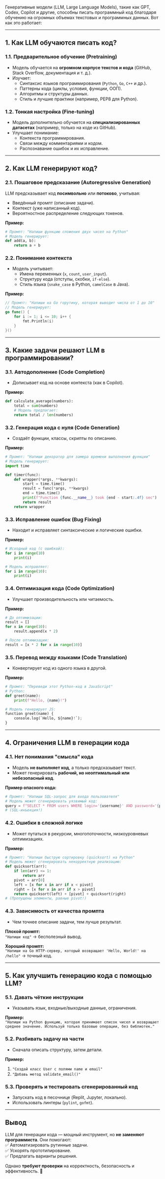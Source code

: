 Генеративные модели (LLM, Large Language Models), такие как GPT, Codex, Copilot и другие, способны писать программный код благодаря обучению на огромных объемах текстовых и программных данных. Вот как это работает:

---

## **1. Как LLM обучаются писать код?**
### **1.1. Предварительное обучение (Pretraining)**
- Модель обучается на **огромном корпусе текстов и кода** (GitHub, Stack Overflow, документация и т. д.).
- Изучает:
  - Синтаксис языков программирования (`Python`, `Go`, `C++` и др.).
  - Паттерны кода (циклы, условия, функции, ООП).
  - Алгоритмы и структуры данных.
  - Стиль и лучшие практики (например, PEP8 для Python).

### **1.2. Тонкая настройка (Fine-tuning)**
- Модель дополнительно обучается на **специализированных датасетах** (например, только на коде из GitHub).
- Улучшает понимание:
  - Контекста программирования.
  - Связи между комментариями и кодом.
  - Распознавание ошибок и их исправление.

---

## **2. Как LLM генерируют код?**
### **2.1. Пошаговое предсказание (Autoregressive Generation)**
LLM предсказывает код **посимвольно** или **потоково**, учитывая:
- Введённый промпт (описание задачи).
- Контекст (уже написанный код).
- Вероятностное распределение следующих токенов.

**Пример:**
```python
# Промпт: "Напиши функцию сложения двух чисел на Python"
# Модель генерирует:
def add(a, b):
    return a + b
```

### **2.2. Понимание контекста**
- Модель учитывает:
  - Имена переменных (`x`, `count`, `user_input`).
  - Структуру кода (отступы, скобки, `if-else`).
  - Стиль языка (`snake_case` в Python, `camelCase` в Java).

**Пример:**
```go
// Промпт: "Напиши на Go горутину, которая выводит числа от 1 до 10"
// Модель генерирует:
go func() {
    for i := 1; i <= 10; i++ {
        fmt.Println(i)
    }
}()
```

---

## **3. Какие задачи решают LLM в программировании?**
### **3.1. Автодополнение (Code Completion)**
- Дописывает код на основе контекста (как в Copilot).
  
**Пример:**
```python
def calculate_average(numbers):
    total = sum(numbers)
    # Модель предлагает: 
    return total / len(numbers)
```

### **3.2. Генерация кода с нуля (Code Generation)**
- Создаёт функции, классы, скрипты по описанию.

**Пример:**
```python
# Промпт: "Напиши декоратор для замера времени выполнения функции"
# Модель генерирует:
import time

def timer(func):
    def wrapper(*args, **kwargs):
        start = time.time()
        result = func(*args, **kwargs)
        end = time.time()
        print(f"Function {func.__name__} took {end - start:.4f} sec")
        return result
    return wrapper
```

### **3.3. Исправление ошибок (Bug Fixing)**
- Находит и исправляет синтаксические и логические ошибки.

**Пример:**
```python
# Исходный код (с ошибкой):
for i in range(10)
    print(i)

# Модель исправляет:
for i in range(10):
    print(i)
```

### **3.4. Оптимизация кода (Code Optimization)**
- Улучшает производительность или читаемость.

**Пример:**
```python
# До оптимизации:
result = []
for x in range(10):
    result.append(x * 2)

# После оптимизации:
result = [x * 2 for x in range(10)]
```

### **3.5. Перевод между языками (Code Translation)**
- Конвертирует код из одного языка в другой.

**Пример:**
```python
# Промпт: "Переведи этот Python-код в JavaScript"
# Python:
def greet(name):
    print(f"Hello, {name}!")

# Модель генерирует JS:
function greet(name) {
    console.log(`Hello, ${name}!`);
}
```

---

## **4. Ограничения LLM в генерации кода**
### **4.1. Нет понимания "смысла" кода**
- Модель **не выполняет код**, а только предсказывает текст.
- Может генерировать **рабочий, но неоптимальный или небезопасный код**.

**Пример опасного кода:**
```python
# Промпт: "Напиши SQL-запрос для входа пользователя"
# Модель может сгенерировать уязвимый код:
query = f"SELECT * FROM users WHERE login='{username}' AND password='{password}'"
# (SQL-инъекция!)
```

### **4.2. Ошибки в сложной логике**
- Может путаться в рекурсии, многопоточности, низкоуровневых оптимизациях.

**Пример:**
```python
# Промпт: "Напиши быструю сортировку (quicksort) на Python"
# Модель может сгенерировать некорректную реализацию:
def quicksort(arr):
    if len(arr) <= 1:
        return arr
    pivot = arr[0]
    left = [x for x in arr if x < pivot]
    right = [x for x in arr if x > pivot]
    return quicksort(left) + [pivot] + quicksort(right)
# (Пропущены элементы, равные pivot!)
```

### **4.3. Зависимость от качества промпта**
- Чем точнее описание задачи, тем лучше результат.

**Плохой промпт:**  
`"Напиши код"` → бесполезный вывод.  

**Хороший промпт:**  
`"Напиши на Go HTTP-сервер, который возвращает 'Hello, World!' на /hello"` → точный код.

---

## **5. Как улучшить генерацию кода с помощью LLM?**
### **5.1. Давать чёткие инструкции**
- Указывать язык, входные/выходные данные, ограничения.

**Пример:**  
`"Напиши на Python функцию, которая принимает список чисел и возвращает среднее значение. Используй только базовые операции, без библиотек."`

### **5.2. Разбивать задачу на части**
- Сначала описать структуру, затем детали.

**Пример:**  
1. `"Создай класс User с полями name и email"`  
2. `"Добавь метод validate_email()"`

### **5.3. Проверять и тестировать сгенерированный код**
- Запускать код в песочнице (Replit, Jupyter, локально).
- Использовать линтеры (`pylint`, `gofmt`).

---

## **Вывод**
LLM для генерации кода — мощный инструмент, но **не заменяют программиста**. Они помогают:  
✅ Автоматизировать рутинные задачи.  
✅ Ускорять прототипирование.  
✅ Предлагать варианты решения.  

Однако **требуют проверки** на корректность, безопасность и эффективность. 🚀